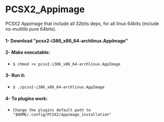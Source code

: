 # PCSX2_Appimage

PCSX2 Appimage that include all 32bits deps, for all linux 64bits (include no-multilib pure 64bits).

#### 1- Download "pcsx2-i386_x86_64-archlinux.AppImage"
#### 2- Make executable:
- `$ chmod +x pcsx2-i386_x86_64-archlinux.AppImage`
#### 3- Run it:
- `$ ./pcsx2-i386_x86_64-archlinux.AppImage`
#### 4- To plugins work:
- `Change the plugins default path to "$HOME/.config/PCSX2/appimage_installation"`
